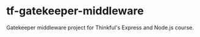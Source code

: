 # tf-gatekeeper-middleware
Gatekeeper middleware project for Thinkful's Express and Node.js course.
